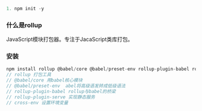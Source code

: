 ```js
1. npm init -y
```

### 什么是rollup

JavaScript模块打包器。专注于JacaScript类库打包。

### 安装

```js
npm install rollup @babel/core @babel/preset-env rollup-plugin-babel rollup-plugin-serve cross-env -D
// rollup 打包工具
// @babel/core 用babel核心模块
// @babel/preset-env  abel将高级语发转成低级语法
// rollup-plugin-babel rollup与babel的桥梁
// rollup-plugin-serve 实现静态服务
// cross-env 设置环境变量
```

